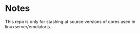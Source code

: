 # Notes
This repo is only for stashing at source versions of cores used in linuxserver/emulatorjs. 
